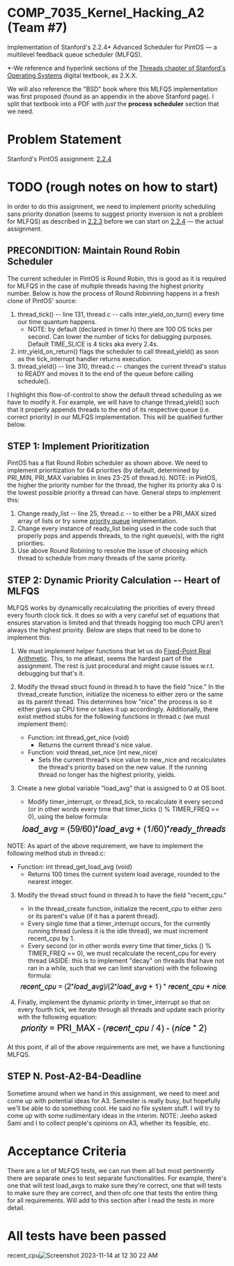 # COMP_7035_Kernel_Hacking_A2 (Team #7)
Implementation of Stanford's 2.2.4* Advanced Scheduler for PintOS — a multilevel feedback queue scheduler (MLFQS).

*-We reference and hyperlink sections of the [Threads chapter of Stanford's Operating Systems](https://web.stanford.edu/class/cs140/projects/pintos/pintos_2.html) digital textbook, as 2.X.X.

We will also reference the "BSD" book where this MLFQS implementation was first proposed (found as an appendix in the above Stanford page). I split that textbook into a PDF with _just_ the **process scheduler** section that we need.

# Problem Statement
Stanford's PintOS assignment: [2.2.4](https://web.stanford.edu/class/cs140/projects/pintos/pintos_2.html#SEC27)

# TODO (rough notes on how to start)
In order to do this assignment, we need to implement priority scheduling sans priority donation (seems to suggest priority inversion is not a problem for MLFQS) as described in [2.2.3](https://web.stanford.edu/class/cs140/projects/pintos/pintos_2.html#SEC26) before we can start on [2.2.4](https://web.stanford.edu/class/cs140/projects/pintos/pintos_2.html#SEC27) — the actual assignment. 

## PRECONDITION: Maintain Round Robin Scheduler
The current scheduler in PintOS is Round Robin, this is good as it is required for MLFQS in the case of multiple threads having the highest priority number. Below is how the process of Round Robinning happens in a fresh clone of PintOS' source:

1. thread_tick() -- line 131, thread.c -- calls inter_yield_on_turn() every time our time quantum happens.
    - NOTE: by default (declared in timer.h) there are 100 OS ticks per second. Can lower the number of ticks for debugging purposes. Default TIME_SLICE is 4 ticks aka every 2.4s.
2. intr_yield_on_return() flags the scheduler to call thread_yield() as soon as the tick_interrupt handler returns execution.
3. thread_yield() -- line 310, thread.c -- changes the current thread's status to READY and moves it to the end of the queue before calling schedule().

I highlight this flow-of-control to show the default thread scheduling as we have to modify it. For example, we will have to change thread_yield() such that it properly appends threads to the end of its respective queue (i.e. correct priority) in our MLFQS implementation. This will be qualified further below.

## STEP 1: Implement Prioritization
PintOS has a flat Round Robin scheduler as shown above. We need to implement prioritization for 64 priorities (by default, determined by PRI_MIN, PRI_MAX variables in lines 23-25 of thread.h). NOTE: in PintOS, the higher the priority number for the thread, the higher its priority aka 0 is the lowest possible priority a thread can have. General steps to implement this:

1. Change ready_list -- line 25, thread.c -- to either be a PRI_MAX sized array of lists or try some [priority queue](https://en.wikipedia.org/wiki/Priority_queue) implementation.
2. Change every instance of ready_list being used in the code such that properly pops and appends threads, to the right queue(s), with the right priorities.
3. Use above Round Robining to resolve the issue of choosing which thread to schedule from many threads of the same priority.

## STEP 2: Dynamic Priority Calculation -- Heart of MLFQS
MLFQS works by dynamically recalculating the priorities of every thread every fourth clock tick. It does so with a very careful set of equations that ensures starvation is limited and that threads hogging too much CPU aren't always the highest priority. Below are steps that need to be done to implement this:

1. We must implement helper functions that let us do [Fixed-Point Real Arithmetic](https://web.stanford.edu/class/cs140/projects/pintos/pintos_7.html#SEC137). This, to me atleast, seems the hardest part of the assignment. The rest is just procedural and might cause issues w.r.t. debugging but that's it. 

2. Modify the thread struct found in thread.h to have the field "nice." In the thread_create function, initialize the niceness to either zero or the same as its parent thread. This determines how "nice" the process is so it either gives up CPU time or takes it up accordingly. Additionally, there exist method stubs for the following functions in thread.c (we must implement them):
    - Function: int thread_get_nice (void)
        - Returns the current thread's nice value. 
    - Function: void thread_set_nice (int new_nice)
        - Sets the current thread's nice value to new_nice and recalculates the thread's priority based on the new value. If the running thread no longer has the highest priority, yields. 
3. Create a new global variable "load_avg" that is assigned to 0 at OS boot. 
    - Modify timer_interrupt, or thread_tick, to recalculate it every second (or in other words every time that timer_ticks () % TIMER_FREQ == 0), using the below formula: 
     <div style="text-align:center"><img src="load_avg_equation.png"/></div> 
NOTE: As apart of the above requirement, we have to implement the following method stub in thread.c:
- Function: int thread_get_load_avg (void)
    - Returns 100 times the current system load average, rounded to the nearest integer. 

3. Modify the thread struct found in thread.h to have the field "recent_cpu." 
    - In the thread_create function, initialize the recent_cpu to either zero or its parent's value (if it has a parent thread).
    - Every single time that a timer_interrupt occurs, for the currently running thread (unless it is the idle thread), we must increment recent_cpu by 1. 
    - Every second (or in other words every time that timer_ticks () % TIMER_FREQ == 0), we must recalculate the recent_cpu for every thread (ASIDE: this is to implement "decay" on threads that have not ran in a while, such that we can limit starvation) with the following formula:

    <div style="text-align:center"><img src="recent_cpu_equation.png"/></div>

4. Finally, implement the dynamic priority in timer_interrupt so that on every fourth tick, we iterate through all threads and update each priority with the following equation:
![Alt text](prio_equation.png)

At this point, if all of the above requirements are met, we have a functioning MLFQS. 


## STEP N. Post-A2-B4-Deadline
Sometime around when we hand in this assignment, we need to meet and come up with potential ideas for A3. Semester is really busy, but hopefully we'll be able to do something cool. He said no file system stuff. I will try to come up with some rudimentary ideas in the interim. NOTE: Jeeho asked Sami and I to collect people's opinions on A3, whether its feasible, etc.

# Acceptance Criteria
There are a lot of MLFQS tests, we can run them all but most pertinently there are separate ones to test separate functionalities. For example, there's one that will test load_avgs to make sure they're correct, one that will tests to make sure they are correct, and then ofc one that tests the entire thing for all requirements. Will add to this section after I read the tests in more detail.

# All tests have been passed

recent_cpu<img width="543" alt="Screenshot 2023-11-14 at 12 30 22 AM" src="https://github.com/imnorookie/COMP_7035_Kernel_Hacking_A2/assets/108373193/5d1f4279-10b5-4b14-b096-ba6e75d99ffa">

